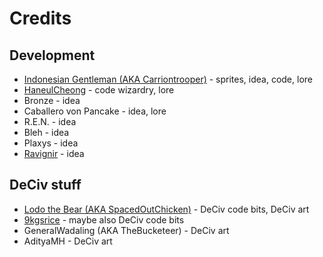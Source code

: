# Credits

## Development

- [Indonesian Gentleman (AKA Carriontrooper)](https://github.com/carriontrooper) - sprites, idea, code, lore
- [HaneulCheong](https://github.com/HaneulCheong) - code wizardry, lore
- Bronze - idea
- Caballero von Pancake - idea, lore
- R.E.N. - idea
- Bleh - idea
- Plaxys - idea
- [Ravignir](https://github.com/ravignir) - idea

## DeCiv stuff

- [Lodo the Bear (AKA SpacedOutChicken)](https://github.com/SpacedOutChicken) - DeCiv code bits, DeCiv art
- [9kgsrice](https://github.com/9kgsofrice) - maybe also DeCiv code bits
- GeneralWadaling (AKA TheBucketeer) - DeCiv art
- AdityaMH - DeCiv art
